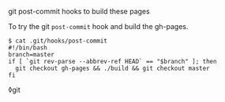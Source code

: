 git post-commit hooks to build these pages

To try the git `post-commit` hook and build the gh-pages.

```
$ cat .git/hooks/post-commit
#!/bin/bash
branch=master
if [ `git rev-parse --abbrev-ref HEAD` == "$branch" ]; then
  git checkout gh-pages && ./build && git checkout master
fi
```

◊git